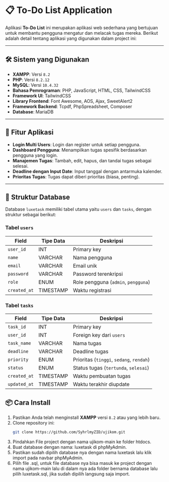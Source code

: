 # 📋 To-Do List Application

Aplikasi **To-Do List** ini merupakan aplikasi web sederhana yang bertujuan untuk membantu pengguna mengatur dan melacak tugas mereka. Berikut adalah detail tentang aplikasi yang digunakan dalam project ini:

---

## 🛠️ Sistem yang Digunakan

- **XAMPP**: Versi `8.2`  
- **PHP**: Versi `8.2.12`  
- **MySQL**: Versi `10.4.32`  
- **Bahasa Pemrograman**: PHP, JavaScript, HTML, CSS, TailwindCSS  
- **Framework UI**: TailwindCSS  
- **Library Frontend**: Font Awesome, AOS, Ajax, SweetAlert2
- **Framework Backend**: Tcpdf, PhpSpreadsheet, Composer
- **Database**: MariaDB 

---

## 🚀 Fitur Aplikasi

- **Login Multi Users**: Login dan register untuk setiap pengguna.  
- **Dashboard Pengguna**: Menampilkan tugas spesifik berdasarkan pengguna yang login.  
- **Manajemen Tugas**: Tambah, edit, hapus, dan tandai tugas sebagai selesai.  
- **Deadline dengan Input Date**: Input tanggal dengan antarmuka kalender.  
- **Prioritas Tugas**: Tugas dapat diberi prioritas (biasa, penting).  

---

## 📂 Struktur Database
Database `luxetask` memiliki tabel utama yaitu `users` dan `tasks`, dengan struktur sebagai berikut:

### Tabel `users`
| Field       | Tipe Data | Deskripsi                		 |
|-------------|------------|-------------------------------------|
| `user_id`   | INT        | Primary key               		 |
| `name`      | VARCHAR    | Nama pengguna             		 |
| `email`     | VARCHAR    | Email unik                	 	 |
| `password`  | VARCHAR    | Password terenkripsi      	 	 |
| `role`      | ENUM       | Role pengguna (`admin`, `pengguna`) |
| `created_at`| TIMESTAMP  | Waktu registrasi          		 |

### Tabel `tasks`
| Field        | Tipe Data | Deskripsi                                  |
|--------------|------------|-------------------------------------------|
| `task_id`    | INT        | Primary key               		|
| `user_id`    | INT        | Foreign key dari `users`  		|
| `task_name`  | VARCHAR    | Nama tugas                		|
| `deadline`   | VARCHAR    | Deadline tugas            		|
| `priority`   | ENUM       | Prioritas (`tinggi`, `sedang`, `rendah`)  |
| `status`     | ENUM       | Status tugas (`tertunda`, `selesai`) 	|
| `created_at` | TIMESTAMP  | Waktu pembuatan tugas     		|
| `updated_at` | TIMESTAMP  | Waktu terakhir diupdate   		|

## 📦 Cara Install
1. Pastikan Anda telah menginstall **XAMPP** versi `8.2` atau yang lebih baru.  
2. Clone repository ini:  
   ```bash
   git clone https://github.com/SyhrlmyZID/ujikom.git
3. Pindahkan File project dengan nama ujikom-main ke folder htdocs.
4. Buat database dengan nama: luxetask di phpMyAdmin.
6. Pastikan sudah dipilih database nya dengan nama luxetask lalu klik import pada navbar phpMyAdmin.
7. Pilih file .sql, untuk file database nya bisa masuk ke project dengan nama ujikom-main lalu di dalam nya ada folder bernama database lalu pilih luxetask.sql, jika sudah dipilih langsung saja import.
